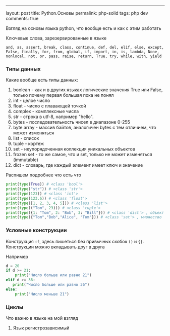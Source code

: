 --- 
layout: post 
title: Python.Основы
permalink: php-solid
tags: php dev
comments: true

Взгляд на основы языка python, что вообще есть и как с этим работать


Ключевые слова, зарезервированные в языке

`and, as, assert, break, class, continue, def, del, elif, else, except, False, finally, for, from, global, if, import, in, is, lambda, None, nonlocal, not, or, pass, raise, return, True, try, while, with, yield` 

### Типы данных

Какие вообще есть типы данных:

1. boolean - как и в других языках логические значения True или False, только почему первая большая пока не понял
2. int - целое число
3. float - число с плавающей точкой
4. complex - комплексные числа
5. str - строка в utf-8, например "hello".
6. bytes - последовательность чисел в диапазоне 0-255
7. byte array - массив байтов, аналогичен bytes с тем отличием, что может изменяться
8. list - список
9. tuple - кортеж
10. set - неупорядоченная коллекция уникальных объектов
11. frozen set - то же самое, что и set, только не может изменяться (immutable)
12. dict - словарь, где каждый элемент имеет ключ и значение
 
Распишем подробнее что есть что

~~~python
print(type(True)) # <class 'bool'>
print(type("str")) # <class 'str'>
print(type(123)) # <class 'int'>
print(type(123.6)) # <class 'float'>
print(type([1, 2, 3, 4, 5])) # <class 'list'>
print(type(("Tom", 23))) # <class 'tuple'>
print(type({1: "Tom", 2: "Bob", 3: "Bill"})) # <class 'dict'> , объект
print(type({"Tom","Bob","Alice", "Tom"})) # <class 'set'> , множество
~~~

### Условные конструкции

Конструкция `if`, здесь пишеться без привычных скобок `()` и `{}`. Конструкции можно вкладывать друг в друга

Например

~~~python
d = 20
if d >= 21:
    print("Число больше или равно 21")
elif d >= 36:
   print("Число больше или равно 36")
else:
    print("Число меньше 21")
~~~

### Циклы


Что важно в языке на мой взгляд

1. Язык регистрозависимый

